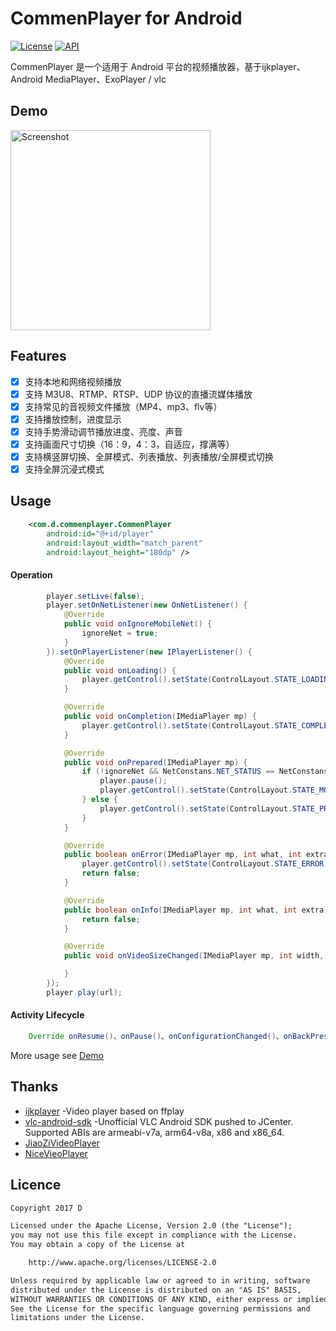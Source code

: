 # CommenPlayer for Android

[![License](https://img.shields.io/badge/license-Apache%202-green.svg)](https://www.apache.org/licenses/LICENSE-2.0)
[![API](https://img.shields.io/badge/API-9%2B-green.svg?style=flat)](https://android-arsenal.com/api?level=9)

CommenPlayer 是一个适用于 Android 平台的视频播放器，基于ijkplayer、Android MediaPlayer、ExoPlayer / vlc

## Demo
<p>
   <img src="https://github.com/Dsiner/Resouce/blob/master/lib/CommenPlayer/commenplayer.gif" width="320" alt="Screenshot"/>
</p>

## Features
- [x] 支持本地和网络视频播放
- [x] 支持 M3U8、RTMP、RTSP、UDP 协议的直播流媒体播放
- [x] 支持常见的音视频文件播放（MP4、mp3、flv等）
- [x] 支持播放控制，进度显示
- [x] 支持手势滑动调节播放进度、亮度、声音
- [x] 支持画面尺寸切换（16：9，4：3，自适应，撑满等）
- [x] 支持横竖屏切换、全屏模式、列表播放、列表播放/全屏模式切换
- [x] 支持全屏沉浸式模式

## Usage
```xml
    <com.d.commenplayer.CommenPlayer
        android:id="@+id/player"
        android:layout_width="match_parent"
        android:layout_height="180dp" />
```

#### Operation
```java
        player.setLive(false);
        player.setOnNetListener(new OnNetListener() {
            @Override
            public void onIgnoreMobileNet() {
                ignoreNet = true;
            }
        }).setOnPlayerListener(new IPlayerListener() {
            @Override
            public void onLoading() {
                player.getControl().setState(ControlLayout.STATE_LOADING);
            }

            @Override
            public void onCompletion(IMediaPlayer mp) {
                player.getControl().setState(ControlLayout.STATE_COMPLETION);
            }

            @Override
            public void onPrepared(IMediaPlayer mp) {
                if (!ignoreNet && NetConstans.NET_STATUS == NetConstans.CONNECTED_MOBILE) {
                    player.pause();
                    player.getControl().setState(ControlLayout.STATE_MOBILE_NET);
                } else {
                    player.getControl().setState(ControlLayout.STATE_PREPARED);
                }
            }

            @Override
            public boolean onError(IMediaPlayer mp, int what, int extra) {
                player.getControl().setState(ControlLayout.STATE_ERROR);
                return false;
            }

            @Override
            public boolean onInfo(IMediaPlayer mp, int what, int extra) {
                return false;
            }

            @Override
            public void onVideoSizeChanged(IMediaPlayer mp, int width, int height, int sarNum, int sarDen) {

            }
        });
        player.play(url);
```

#### Activity Lifecycle
```java
    Override onResume()、onPause()、onConfigurationChanged()、onBackPressed()、onDestroy()
```

More usage see [Demo](app/src/main/java/com/d/iplayer/MainActivity.java)

## Thanks
- [ijkplayer](https://github.com/Bilibili/ijkplayer)  -Video player based on ffplay
- [vlc-android-sdk](https://github.com/mrmaffen/vlc-android-sdk)  -Unofficial VLC Android SDK pushed to JCenter. Supported ABIs are armeabi-v7a, arm64-v8a, x86 and x86_64.
- [JiaoZiVideoPlayer](https://github.com/lipangit/JiaoZiVideoPlayer)
- [NiceVieoPlayer](https://github.com/xiaoyanger0825/NiceVieoPlayer)

## Licence

```txt
Copyright 2017 D

Licensed under the Apache License, Version 2.0 (the "License");
you may not use this file except in compliance with the License.
You may obtain a copy of the License at

    http://www.apache.org/licenses/LICENSE-2.0

Unless required by applicable law or agreed to in writing, software
distributed under the License is distributed on an "AS IS" BASIS,
WITHOUT WARRANTIES OR CONDITIONS OF ANY KIND, either express or implied.
See the License for the specific language governing permissions and
limitations under the License.
```
